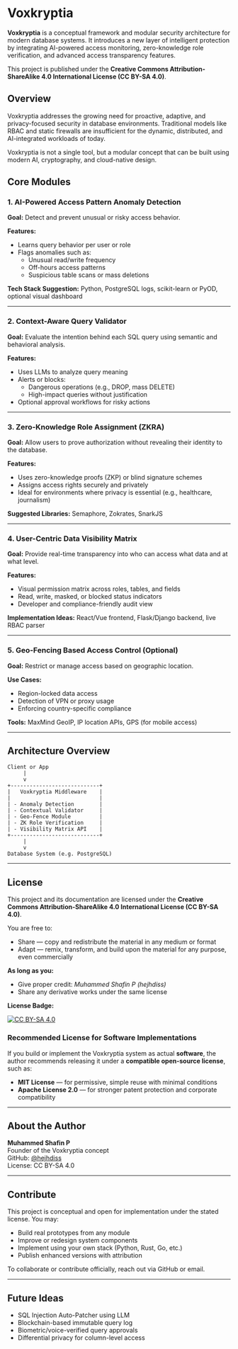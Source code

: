 
# Voxkryptia

**Voxkryptia** is a conceptual framework and modular security architecture for modern database systems. It introduces a new layer of intelligent protection by integrating AI-powered access monitoring, zero-knowledge role verification, and advanced access transparency features.

This project is published under the **Creative Commons Attribution-ShareAlike 4.0 International License (CC BY-SA 4.0)**.

## Overview

Voxkryptia addresses the growing need for proactive, adaptive, and privacy-focused security in database environments. Traditional models like RBAC and static firewalls are insufficient for the dynamic, distributed, and AI-integrated workloads of today.

Voxkryptia is not a single tool, but a modular concept that can be built using modern AI, cryptography, and cloud-native design.

## Core Modules

### 1. AI-Powered Access Pattern Anomaly Detection

**Goal:** Detect and prevent unusual or risky access behavior.

**Features:**

- Learns query behavior per user or role
- Flags anomalies such as:
  - Unusual read/write frequency
  - Off-hours access patterns
  - Suspicious table scans or mass deletions

**Tech Stack Suggestion:** Python, PostgreSQL logs, scikit-learn or PyOD, optional visual dashboard

---

### 2. Context-Aware Query Validator

**Goal:** Evaluate the intention behind each SQL query using semantic and behavioral analysis.

**Features:**

- Uses LLMs to analyze query meaning
- Alerts or blocks:
  - Dangerous operations (e.g., DROP, mass DELETE)
  - High-impact queries without justification
- Optional approval workflows for risky actions

---

### 3. Zero-Knowledge Role Assignment (ZKRA)

**Goal:** Allow users to prove authorization without revealing their identity to the database.

**Features:**

- Uses zero-knowledge proofs (ZKP) or blind signature schemes
- Assigns access rights securely and privately
- Ideal for environments where privacy is essential (e.g., healthcare, journalism)

**Suggested Libraries:** Semaphore, Zokrates, SnarkJS

---

### 4. User-Centric Data Visibility Matrix

**Goal:** Provide real-time transparency into who can access what data and at what level.

**Features:**

- Visual permission matrix across roles, tables, and fields
- Read, write, masked, or blocked status indicators
- Developer and compliance-friendly audit view

**Implementation Ideas:** React/Vue frontend, Flask/Django backend, live RBAC parser

---

### 5. Geo-Fencing Based Access Control (Optional)

**Goal:** Restrict or manage access based on geographic location.

**Use Cases:**

- Region-locked data access
- Detection of VPN or proxy usage
- Enforcing country-specific compliance

**Tools:** MaxMind GeoIP, IP location APIs, GPS (for mobile access)

---

## Architecture Overview

```
Client or App
     |
     v
+----------------------------+
|   Voxkryptia Middleware    |
|                            |
| - Anomaly Detection        |
| - Contextual Validator     |
| - Geo-Fence Module         |
| - ZK Role Verification     |
| - Visibility Matrix API    |
+----------------------------+
     |
     v
Database System (e.g. PostgreSQL)
```

---

## License

This project and its documentation are licensed under the **Creative Commons Attribution-ShareAlike 4.0 International License (CC BY-SA 4.0)**.

You are free to:
- Share — copy and redistribute the material in any medium or format
- Adapt — remix, transform, and build upon the material for any purpose, even commercially

**As long as you:**
- Give proper credit: *Muhammed Shafin P (hejhdiss)*
- Share any derivative works under the same license

**License Badge:**

[![CC BY-SA 4.0](https://licensebuttons.net/l/by-sa/4.0/88x31.png)](https://creativecommons.org/licenses/by-sa/4.0/)

### Recommended License for Software Implementations

If you build or implement the Voxkryptia system as actual **software**, the author recommends releasing it under a **compatible open-source license**, such as:

- **MIT License** — for permissive, simple reuse with minimal conditions  
- **Apache License 2.0** — for stronger patent protection and corporate compatibility  

---

## About the Author

**Muhammed Shafin P**  
Founder of the Voxkryptia concept  
GitHub: [@hejhdiss](https://github.com/hejhdiss)  
License: CC BY-SA 4.0

---

## Contribute

This project is conceptual and open for implementation under the stated license. You may:

- Build real prototypes from any module
- Improve or redesign system components
- Implement using your own stack (Python, Rust, Go, etc.)
- Publish enhanced versions with attribution

To collaborate or contribute officially, reach out via GitHub or email.

---

## Future Ideas

- SQL Injection Auto-Patcher using LLM
- Blockchain-based immutable query log
- Biometric/voice-verified query approvals
- Differential privacy for column-level access
